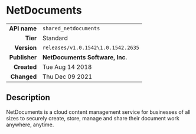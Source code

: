 # NetDocuments
| | |
|-:|-|
|**API name**|`shared_netdocuments`|
|**Tier**|Standard|
|**Version**|`releases/v1.0.1542\1.0.1542.2635`|
|**Publisher**|**NetDocuments Software, Inc.**|
|**Created**|Tue Aug 14 2018|
|**Changed**|Thu Dec 09 2021|

## Description
NetDocuments is a cloud content management service for businesses of all sizes to securely create, store, manage and share their document work anywhere, anytime.
